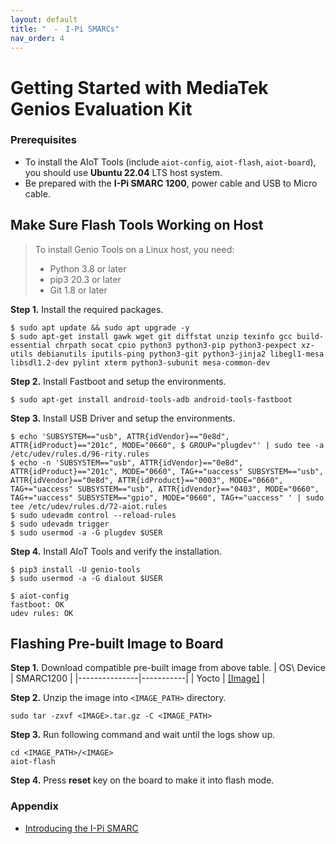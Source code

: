 ```yaml
---
layout: default
title: "　-　I-Pi SMARCs"
nav_order: 4
---
```


# Getting Started with MediaTek Genios Evaluation Kit

### Prerequisites

* To install the AIoT Tools (include `aiot-config`, `aiot-flash`, `aiot-board`), you should use **Ubuntu 22.04** LTS host system.
* Be prepared with the **I-Pi SMARC 1200**, power cable and USB to Micro cable.


## Make Sure Flash Tools Working on Host

> To install Genio Tools on a Linux host, you need:
> * Python 3.8 or later
> * pip3 20.3 or later
> * Git 1.8 or later

  **Step 1.** Install the required packages.
  ```
  $ sudo apt update && sudo apt upgrade -y
  $ sudo apt-get install gawk wget git diffstat unzip texinfo gcc build-essential chrpath socat cpio python3 python3-pip python3-pexpect xz-utils debianutils iputils-ping python3-git python3-jinja2 libegl1-mesa libsdl1.2-dev pylint xterm python3-subunit mesa-common-dev
  ```
  **Step 2.** Install Fastboot and setup the environments.
  ```
  $ sudo apt-get install android-tools-adb android-tools-fastboot
  ```
  **Step 3.** Install USB Driver and setup the environments.
  ```
  $ echo 'SUBSYSTEM=="usb", ATTR{idVendor}=="0e8d", ATTR{idProduct}=="201c", MODE="0660", $ GROUP="plugdev"' | sudo tee -a /etc/udev/rules.d/96-rity.rules
  $ echo -n 'SUBSYSTEM=="usb", ATTR{idVendor}=="0e8d", ATTR{idProduct}=="201c", MODE="0660", TAG+="uaccess" SUBSYSTEM=="usb", ATTR{idVendor}=="0e8d", ATTR{idProduct}=="0003", MODE="0660", TAG+="uaccess" SUBSYSTEM=="usb", ATTR{idVendor}=="0403", MODE="0660", TAG+="uaccess" SUBSYSTEM=="gpio", MODE="0660", TAG+="uaccess" ' | sudo tee /etc/udev/rules.d/72-aiot.rules
  $ sudo udevadm control --reload-rules
  $ sudo udevadm trigger
  $ sudo usermod -a -G plugdev $USER
  ```

  **Step 4.** Install AIoT Tools and verify the installation.
  ```
  $ pip3 install -U genio-tools
  $ sudo usermod -a -G dialout $USER
  ```
  ```
  $ aiot-config
  fastboot: OK
  udev rules: OK
  ```

## Flashing Pre-built Image to Board

**Step 1.** Download compatible pre-built image from above table.
| OS\ Device    | SMARC1200 |
|---------------|-----------|
| Yocto         | [[Image]](https://itriaihub.blob.core.windows.net/prebuilt-images/Adlink-SMARC/lec-mtk-i1200-ufs_3v4_22_07_24.tar.gz) |

**Step 2.** Unzip the image into `<IMAGE_PATH>` directory.

```
sudo tar -zxvf <IMAGE>.tar.gz -C <IMAGE_PATH>
```

**Step 3.**  Run following command and wait until the logs show up.

```
cd <IMAGE_PATH>/<IMAGE>
aiot-flash
```

**Step 4.** Press **reset** key on the board to make it into flash mode.

### Appendix

* [Introducing the I-Pi SMARC](https://www.ipi.wiki/pages/1200-docs?page=index.html)